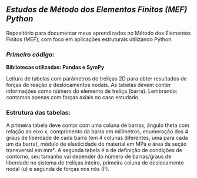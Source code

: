 ## _Estudos de Método dos Elementos Finitos (MEF) Python_

Repositório para documentar meus aprendizados no Método dos Elementos Finitos (MEF), com foco em aplicações estruturais utilizando Python.

### _Primeiro código:_

**Bibliotecas utilizadas: Pandas e SymPy**

Leitura de tabelas com parâmetros de treliças 2D para obter resultados de forças de reação e deslocamentos nodais. As tabelas devem conter informações como número do elemento de treliça (barra). Lembrando: contamos apenas com forças axiais no caso estudado.

### Estrutura das tabelas:

A primeira tabela deve contar com uma coluna de barras, ângulo theta com relação ao eixo x, comprimento da barra em milímetros, enumeração dos 4 graus de liberdade de cada barra (em 4 colunas diferentes, uma para cada um da barra), módulo de elasticidade do material em MPa e área da seção transversal em mm². A segunda tabela é a de definição de condições de contorno, seu tamanho vai depender do número de barras/graus de liberdade no sistema de treliças inteiro, primeira coluna de deslocamento nodal (u) e segunda de forças nos nós (F).
